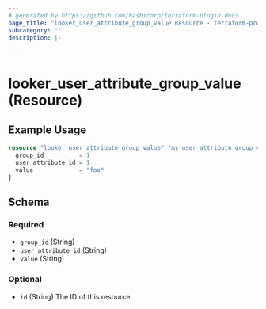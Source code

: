 ```yaml
---
# generated by https://github.com/hashicorp/terraform-plugin-docs
page_title: "looker_user_attribute_group_value Resource - terraform-provider-looker"
subcategory: ""
description: |-

---
```


# looker_user_attribute_group_value (Resource)



## Example Usage

```terraform
resource "looker_user_attribute_group_value" "my_user_attribute_group_value" {
  group_id          = 1
  user_attribute_id = 1
  value             = "foo"
}
```

<!-- schema generated by tfplugindocs -->
## Schema

### Required

- `group_id` (String)
- `user_attribute_id` (String)
- `value` (String)

### Optional

- `id` (String) The ID of this resource.


